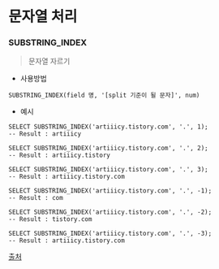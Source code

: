 # 문자열 처리



### SUBSTRING_INDEX

> 문자열 자르기

- 사용방법

~~~mysql
SUBSTRING_INDEX(field 명, '[split 기준이 될 문자]', num)
~~~

- 예시

~~~mysql
SELECT SUBSTRING_INDEX('artiiicy.tistory.com', '.', 1);
-- Result : artiiicy

SELECT SUBSTRING_INDEX('artiiicy.tistory.com', '.', 2);
-- Result : artiiicy.tistory

SELECT SUBSTRING_INDEX('artiiicy.tistory.com', '.', 3);
-- Result : artiiicy.tistory.com

SELECT SUBSTRING_INDEX('artiiicy.tistory.com', '.', -1);
-- Result : com

SELECT SUBSTRING_INDEX('artiiicy.tistory.com', '.', -2);
-- Result : tistory.com

SELECT SUBSTRING_INDEX('artiiicy.tistory.com', '.', -3);
-- Result : artiiicy.tistory.com
~~~



[출처](https://artiiicy.tistory.com/11)

